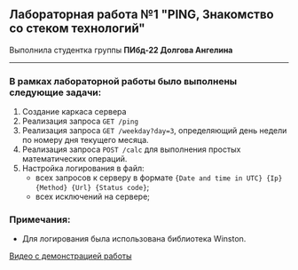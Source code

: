 ## Лабораторная работа №1 "PING, Знакомство со стеком технологий"

Выполнила студентка группы **ПИбд-22 Долгова Ангелина**

******

### В рамках лабораторной работы было выполнены следующие задачи:
1. Создание каркаса сервера
1. Реализация запроса `GET /ping`
1. Реализация запроса `GET /weekday?day=3`, определяющий день недели по номеру дня текущего месяца.
1. Реализация запроса `POST /calc` для выполнения простых математических операций.
1. Настройка логирования в файл:
      * всех запросов к серверу в формате `{Date and time in UTC} {Ip} {Method} {Url} {Status code}`;
      * всех исключений на сервере;

### Примечания:
* Для логирования была использована библиотека Winston.


[Видео c демонстрацией работы](https://drive.google.com/file/d/1O2gHOQzmPQ25H5Y0lQuf4VCunPtis4ws/view?usp=sharing)
